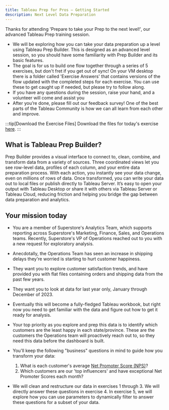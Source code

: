 ```yaml
---
title: Tableau Prep for Pros – Getting Started
description: Next Level Data Preparation
---
```

Thanks for attending 'Prepare to take your Prep to the next level!', our advanced Tableau Prep training session.


* We will be exploring how you can take your data preparation up a level using Tableau Prep Builder. This is designed as an advanced level session, so you should have some familiarity with Prep Builder and its basic features.
* The goal is for us to build one flow together through a series of 5 exercises, but don't fret if you get out of sync! On your VM desktop there is a folder called 'Exercise Answers' that contains versions of the flow updated with the completed steps for each exercise. You can use these to get caught up if needed, but please try to follow along.
* If you have any questions during the session, raise your hand, and a volunteer will come and assist you
* After you’re done, please fill out our feedback survey! One of the best parts of the Tableau Community is how we can all learn from each other and improve.

:::tip[Download the Exercise Files]
Download the files for today's exercise [here](../../src/assets/files/1806-hot-prep-advanced.zip).
:::

## What is Tableau Prep Builder?

Prep Builder provides a visual interface to connect to, clean, combine, and transform data from a variety of sources. Three coordinated views let you see row-level data, profiles of each column, and your entire data preparation process. With each action, you instantly see your data change, even on millions of rows of data. Once transformed, you can write your data out to local files or publish directly to Tableau Server. It’s easy to open your output with Tableau Desktop or share it with others via Tableau Server or Tableau Cloud, reducing friction and helping you bridge the gap between data preparation and analytics.


## Your mission today

* You are a member of Superstore's Analytics Team, which supports reporting across Superstore's Marketing, Finance, Sales, and Operations teams. Recently, Superstore's VP of Operations reached out to you with a new request for exploratory analysis.
* Anecdotally, the Operations Team has seen an increase in shipping delays they're worried is starting to hurt customer happiness.
* They want you to explore customer satisfaction trends, and have provided you with flat files containing orders and shipping data from the past few years.
* They want you to look at data for last year only, January through December of 2023.
* Eventually this will become a fully-fledged Tableau workbook, but right now you need to get familiar with the data and figure out how to get it ready for analysis.
* Your top priority as you explore and prep this data is to identify which customers are the least happy in each state/province. These are the customers the Operations team will proactively reach out to, so they need this data before the dashboard is built.
* You'll keep the following "business" questions in mind to guide how you transform your data:

    1. What is each customer's average [Net Promoter Score (NPS)](/../../reference/nps)?
    2. Which customers are our 'top influencers' and have exceptional Net Promoter Scores each month?

* We will clean and restructure our data in exercises 1 through 3. We will directly answer these questions in exercise 4. In exercise 5, we will explore how you can use parameters to dynamically filter to answer these questions for a subset of your data.